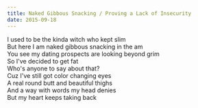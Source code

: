 ```yaml
---
title: Naked Gibbous Snacking / Proving a Lack of Insecurity
date: 2015-09-18
---
```


I used to be the kinda witch who kept slim  
But here I am naked gibbous snacking in the am  
You see my dating prospects are looking beyond grim  
So I've decided to get fat  
Who's anyone to say about that?  
Cuz I've still got color changing eyes  
A real round butt and beautiful thighs  
And a way with words my head denies  
But my heart keeps taking back
